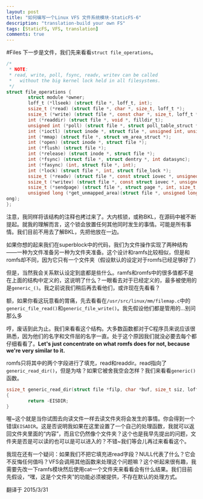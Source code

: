 ```yaml
---
layout: post
title: "如何编写一个Linux VFS 文件系统模块-StaticFS-6"
description: "translation-build your own FS"
tags: [StaticFS, VFS, translation]
comments: true
---
```

#Files
下一步是文件，我们先来看看`struct file_operations`。

~~~c
/*
 * NOTE:
 * read, write, poll, fsync, readv, writev can be called
 *   without the big kernel lock held in all filesystems.
 */
struct file_operations {
        struct module *owner;
        loff_t (*llseek) (struct file *, loff_t, int);
        ssize_t (*read) (struct file *, char *, size_t, loff_t *);
        ssize_t (*write) (struct file *, const char *, size_t, loff_t *);
        int (*readdir) (struct file *, void *, filldir_t);
        unsigned int (*poll) (struct file *, struct poll_table_struct *);
        int (*ioctl) (struct inode *, struct file *, unsigned int, unsigned long);
        int (*mmap) (struct file *, struct vm_area_struct *);
        int (*open) (struct inode *, struct file *);
        int (*flush) (struct file *);
        int (*release) (struct inode *, struct file *);
        int (*fsync) (struct file *, struct dentry *, int datasync);
        int (*fasync) (int, struct file *, int);
        int (*lock) (struct file *, int, struct file_lock *);
        ssize_t (*readv) (struct file *, const struct iovec *, unsigned long, loff_t *);
        ssize_t (*writev) (struct file *, const struct iovec *, unsigned long, loff_t *);
        ssize_t (*sendpage) (struct file *, struct page *, int, size_t, loff_t *, int);
        unsigned long (*get_unmapped_area)(struct file *, unsigned long, unsigned long, unsigned long, unsigned l\
ong);
};
~~~

注意，我同样将该结构的注释也拷过来了。大内核锁，或称BKL，在源码中被不断提起。就我的理解而言，这个锁会放置任何其他同时发生的事情。可能是所有事情。我们目前不用去了解BKL，先把他放在一边。

如果你想的起来我们在superblock中的代码，我们为文件操作实现了两种结构——一种为文件准备另一种为文件夹准备。这个设计和ramfs比较相似，但是和romfs却不同，因为它只有一个文件夹（假设默认的设定对于romfs已经足够好了）

但是，当然我会关系默认设定到底都是些什么。ramfs和romfs中的很多值都不是在上面的结构中定义的，这说明了什么？一眼看去对于已经定义的，最多被使用的是`generic_()`。我之前说我们稍后再去看他们，或许现在先看看？

额，如果你看这玩意看的胃痛，先去看看在`/usr/src/linux/mm/filemap.c`中的`generic_file_read()`和`generic_file_write()`。我先假设他们都是管用的...别问那么多

哼，废话到此为止。我们来看看这个结构。大多数函数都对于C程序员来说应该很熟悉，因为他们的名字和文件层的名字一直。处于这个原因我们就没必要去每个都仔细看看了。**Let's just concentrate on what romfs does for not, because we're very similar to it.**

romfs只将其中的两个字段进行了填充，read和readdir。read指向了`generic_read_dir()`，但是为啥？如果它被舍我空会怎样？我们来看看`generic()`函数。

~~~c
ssize_t generic_read_dir(struct file *filp, char *buf, size_t siz, loff_t *ppos)
{
        return -EISDIR;
}
~~~

喔~这个就是当你试图去向读文件一样去读文件夹将会发生的事情。你会得到一个错误`EISADIR`。这是否说明我如果在这里设置了一个自己的处理函数，我就可以返回文件夹里面的“内容”，而且它仍然像个文件夹？这个也是我早先提出的问题，文件夹是否是可以读的也可以是可以进入的？不错~我们等会儿再过来看看这个。

我现在还有一个疑问：如果我们不把它填充进read字段？NULL代表了什么？它会不反悔任何值吗？VFS会调用其他函数来处理这个问题嘛？这个听起来很有趣，我需要先改一下ramfs模块然后使用cat一个文件夹来看看会有什么结果。我们目前先假设，“嘿，这是个文件夹”的功能必须被提供，不存在默认的处理方式。

翻译于 2015/3/31